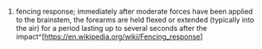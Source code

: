 1. fencing response; immediately after moderate forces have been applied to the brainstem, the forearms are held flexed or extended (typically into the air) for a period lasting up to several seconds after the impact^[https://en.wikipedia.org/wiki/Fencing_response]